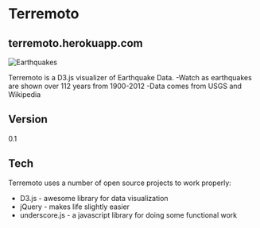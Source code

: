 Terremoto
=========
terremoto.herokuapp.com
------------------------
![Earthquakes](http://example.com/images/terremoto.png)

Terremoto is a D3.js visualizer of Earthquake Data.
-Watch as earthquakes are shown over 112 years from 1900-2012
-Data comes from USGS and Wikipedia

Version
-

0.1

Tech
-----------

Terremoto uses a number of open source projects to work properly:

* D3.js - awesome library for data visualization
* jQuery - makes life slightly easier
* underscore.js - a javascript library for doing some functional work
